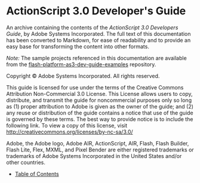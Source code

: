 # ActionScript 3.0 Developer's Guide

An archive containing the contents of the _ActionScript 3.0 Developers Guide_,
by Adobe Systems Incorporated. The full text of this documentation has been
converted to Markdown, for ease of readability and to provide an easy base for
transforming the content into other formats.

_Note:_ The sample projects referenced in this documentation are available from
the
[flash-platform-as3-dev-guide-examples](https://github.com/joshtynjala/flash-platform-as3-dev-guide-examples)
repository.

Copyright © Adobe Systems Incorporated. All rights reserved.

This guide is licensed for use under the terms of the Creative Commons
Attribution Non-Commercial 3.0 License. This License allows users to copy,
distribute, and transmit the guide for noncommercial purposes only so long as
(1) proper attribution to Adobe is given as the owner of the guide; and (2) any
reuse or distribution of the guide contains a notice that use of the guide is
governed by these terms. The best way to provide notice is to include the
following link. To view a copy of this license, visit
http://creativecommons.org/licenses/by-nc-sa/3.0/

Adobe, the Adobe logo, Adobe AIR, ActionScript, AIR, Flash, Flash Builder, Flash
Lite, Flex, MXML, and Pixel Bender are either registered trademarks or
trademarks of Adobe Systems Incorporated in the United States and/or other
countries.

- [Table of Contents](./index.md)
